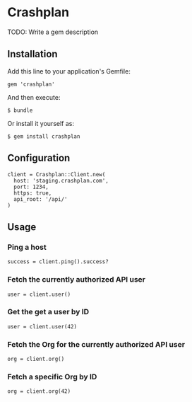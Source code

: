 # Crashplan

TODO: Write a gem description

## Installation

Add this line to your application's Gemfile:

    gem 'crashplan'

And then execute:

    $ bundle

Or install it yourself as:

    $ gem install crashplan

## Configuration

```
client = Crashplan::Client.new(
  host: 'staging.crashplan.com',
  port: 1234,
  https: true,
  api_root: '/api/'
)
```

## Usage

### Ping a host

```
success = client.ping().success?
```

### Fetch the currently authorized API user

```
user = client.user()
```

### Get the get a user by ID

```
user = client.user(42)
```

### Fetch the Org for the currently authorized API user

```
org = client.org()
```

### Fetch a specific Org by ID

```
org = client.org(42)
```
